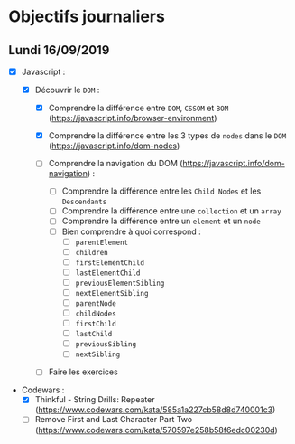 # Objectifs journaliers

## Lundi 16/09/2019


* [x] Javascript :
  * [x] Découvrir le `DOM` :

    * [x] Comprendre la différence entre `DOM`, `CSSOM` et `BOM` (https://javascript.info/browser-environment)

    * [x] Comprendre la différence entre les 3 types de `nodes` dans le `DOM` (https://javascript.info/dom-nodes)

    * [ ] Comprendre la navigation du DOM (https://javascript.info/dom-navigation) :
      * [ ] Comprendre la différence entre les `Child Nodes` et les `Descendants`
      * [ ] Comprendre la différence entre une `collection` et un `array`
      * [ ] Comprendre la différence entre un `element` et un `node`
      * [ ] Bien comprendre à quoi correspond : 
        * [ ] `parentElement`
        * [ ] `children`
        * [ ] `firstElementChild`
        * [ ] `lastElementChild`
        * [ ] `previousElementSibling`
        * [ ] `nextElementSibling`
        * [ ] `parentNode`
        * [ ] `childNodes`
        * [ ] `firstChild`
        * [ ] `lastChild`
        * [ ] `previousSibling`
        * [ ] `nextSibling`
    * [ ] Faire les exercices



* Codewars :
  * [x] Thinkful - String Drills: Repeater (https://www.codewars.com/kata/585a1a227cb58d8d740001c3)
  * [ ] Remove First and Last Character Part Two (https://www.codewars.com/kata/570597e258b58f6edc00230d)
